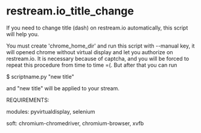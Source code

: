 # restream.io_title_change
If you need to change title (dash) on restream.io automatically, this script will help you.

You must create 'chrome_home_dir' and run this script with --manual key, 
it will opened chrome without virtual display and let you authorize 
on restream.io. It is necessary because of captcha, and you will be forced
to repeat this procedure from time to time =(. But after that you can run

$ scriptname.py "new title"

and "new title" will be applied to your stream.

REQUIREMENTS:

modules: pyvirtualdisplay, selenium

soft: chromium-chromedriver, chromium-browser, xvfb

